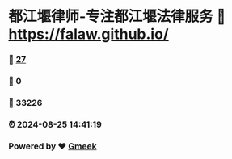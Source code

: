 # 都江堰律师-专注都江堰法律服务 :link: https://falaw.github.io/ 
### :page_facing_up: [27](https://falaw.github.io//tag.html) 
### :speech_balloon: 0 
### :hibiscus: 33226 
### :alarm_clock: 2024-08-25 14:41:19 
### Powered by :heart: [Gmeek](https://github.com/Meekdai/Gmeek)
